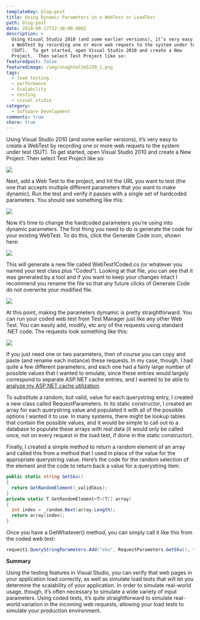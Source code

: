 ```yaml
---
templateKey: blog-post
title: Using Dynamic Parameters in a WebTest or LoadTest
path: blog-post
date: 2010-09-17T12:30:00.000Z
description: >
  Using Visual Studio 2010 (and some earlier versions), it’s very easy to create
  a WebTest by recording one or more web requets to the system under test
  (SUT).  To get started, open Visual Studio 2010 and create a New
  Project.  Then select Test Project like so:
featuredpost: false
featuredimage: /img/snaghtml3e5239_1.png
tags:
  - load testing
  - performance
  - Scalability
  - testing
  - visual studio
category:
  - Software Development
comments: true
share: true
---
```

Using Visual Studio 2010 (and some earlier versions), it’s very easy to create a WebTest by recording one or more web requets to the system under test (SUT). To get started, open Visual Studio 2010 and create a New Project. Then select Test Project like so:

![](/img/snaghtml356cf0_1.png)

Next, add a Web Test to the project, and hit the URL you want to test (the one that accepts multiple different parameters that you want to make dynamic). Run the test and verify it passes with a single set of hardcoded parameters. You should see something like this:

![](/img/snaghtml393284_1.png)

Now it’s time to change the hardcoded parameters you’re using into dynamic parameters. The first thing you need to do is generate the code for your existing WebTest. To do this, click the Generate Code icon, shown here:

![](/img/web-test-1.png)

This will generate a new file called WebTest1Coded.cs (or whatever you named your test class plus “Coded”). Looking at that file, you can see that it was generated by a tool and if you want to keep your changes intact I recommend you rename the file so that any future clicks of Generate Code do not overwrite your modified file.

![](/img/snaghtml3e5239_1.png)

At this point, making the parameters dymamic is pretty straightforward. You can run your coded web test from Test Manager just like any other Web Test. You can easily add, modify, etc any of the requests using standard .NET code. The requests look something like this:

![](/img/web-request-1.png)

If you just need one or two parameters, then of course you can copy and paste (and rename each instance) these requests. In my case, though, I had quite a few different parameters, and each one had a fairly large number of possible values that I wanted to emulate, since these entries would largely correspond to separate ASP.NET cache entries, and I wanted to be able to [analyze my ASP.NET cache utilization](https://ardalis.com/real-world-monitoring-and-tuning-asp-net-caching).

To substitute a random, but valid, value for each querystring entry, I created a new class called RequestParameters. In its static constructor, I created an array for each querystring value and populated it with all of the possible options I wanted it to use. In many systems, there might be lookup tables that contain the possible values, and it would be simple to call out to a database to populate these arrays with real data (it would only be called once, not on every request in the load test, if done in the static constructor).

Finally, I created a simple method to return a random element of an array and called this from a method that I used in place of the value for the appropriate querystring value. Here’s the code for the random selection of the element and the code to return back a value for a querystring item:

```csharp
public static string GetSku()
{
  return GetRandomElement(_validSkus);
}
private static T GetRandomElement<T>(T[] array)
{
  int index = _random.Next(array.Length);
  return array[index];
}
```

Once you have a GetWhatever() method, you can simply call it like this from the coded web test:

```csharp
request1.QueryStringParameters.Add("sku", RequestParameters.GetSku(), false, false);
```

**Summary**

Using the testing features in Visual Studio, you can verify that web pages in your application load correctly, as well as simulate load tests that will let you determine the scalability of your application. In order to simulate real-world usage, though, it’s often necessary to simulate a wide variety of input parameters. Using coded tests, it’s quite straightforward to simulate real-world variation in the incoming web requests, allowing your load tests to simulate your production environment.

